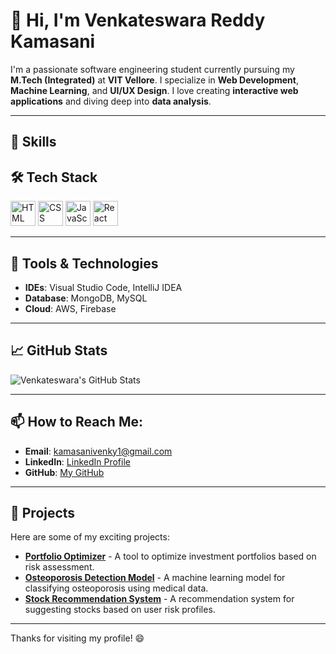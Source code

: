 # 👋 Hi, I'm Venkateswara Reddy Kamasani

I'm a passionate software engineering student currently pursuing my **M.Tech (Integrated)** at **VIT Vellore**. I specialize in **Web Development**, **Machine Learning**, and **UI/UX Design**. I love creating **interactive web applications** and diving deep into **data analysis**.

---

## 🚀 Skills
## 🛠️ Tech Stack

<p>
  <img src="https://img.icons8.com/color/48/html-5--v1.png" alt="HTML" width="40"/>
  <img src="https://img.icons8.com/color/48/css3.png" alt="CSS" width="40"/>
  <img src="https://img.icons8.com/color/48/javascript--v1.png" alt="JavaScript" width="40"/>
  <img src="https://img.icons8.com/officel/40/react.png" alt="React" width="40"/>
</p>




---

## 🔧 Tools & Technologies

- **IDEs**: Visual Studio Code, IntelliJ IDEA
- **Database**: MongoDB, MySQL
- **Cloud**: AWS, Firebase

---

## 📈 GitHub Stats

![Venkateswara's GitHub Stats](https://github-readme-stats.vercel.app/api?username=venkateswarareddyk&show_icons=true&hide_title=true&count_private=true&theme=radical)

---

## 📫 How to Reach Me:

- **Email**: kamasanivenky1@gmail.com
- **LinkedIn**: [LinkedIn Profile](https://www.linkedin.com/in/venkateswara-reddy-k-2b1600184/)
- **GitHub**: [My GitHub](https://github.com/VenkyK2307)

---

## 💼 Projects

Here are some of my exciting projects:

- [**Portfolio Optimizer**](https://github.com/VenkyK2307/portfolio-optimizer) - A tool to optimize investment portfolios based on risk assessment.
- [**Osteoporosis Detection Model**](https://github.com/VenkyK2307/osteoporosis-detection) - A machine learning model for classifying osteoporosis using medical data.
- [**Stock Recommendation System**](https://github.com/VenkyK2307/stock-recommendation) - A recommendation system for suggesting stocks based on user risk profiles.

---

Thanks for visiting my profile! 😄

